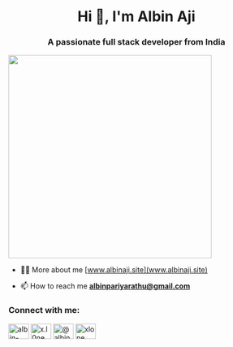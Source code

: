 <h1 align="center">Hi 👋, I'm Albin Aji</h1>
<h3 align="center">A passionate full stack developer from India</h3>

<img width="400" src="https://raw.githubusercontent.com/rahul-jha98/rahul-jha98/main/techstack.gif" />


- 👨‍💻 More about me [www.albinaji.site](www.albinaji.site)

- 📫 How to reach me **albinpariyarathu@gmail.com**

<h3 align="left">Connect with me:</h3>
<p align="left">
<a href="https://linkedin.com/in/albin-aji-aa0ab0312" target="blank"><img align="center" src="https://raw.githubusercontent.com/rahuldkjain/github-profile-readme-generator/master/src/images/icons/Social/linked-in-alt.svg" alt="albin-aji-aa0ab0312" height="30" width="40" /></a>
<a href="https://instagram.com/x.l0ne" target="blank"><img align="center" src="https://raw.githubusercontent.com/rahuldkjain/github-profile-readme-generator/master/src/images/icons/Social/instagram.svg" alt="x.l0ne" height="30" width="40" /></a>
<a href="https://www.hackerrank.com/@albinpariyarathu" target="blank"><img align="center" src="https://raw.githubusercontent.com/rahuldkjain/github-profile-readme-generator/master/src/images/icons/Social/hackerrank.svg" alt="@albinpariyarathu" height="30" width="40" /></a>
<a href="https://www.leetcode.com/xlone" target="blank"><img align="center" src="https://raw.githubusercontent.com/rahuldkjain/github-profile-readme-generator/master/src/images/icons/Social/leet-code.svg" alt="xlone" height="30" width="40" /></a>
</p>

